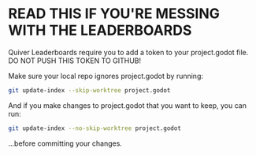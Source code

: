 # READ THIS IF YOU'RE MESSING WITH THE LEADERBOARDS

Quiver Leaderboards require you to add a token to your project.godot file. DO NOT PUSH THIS TOKEN TO GITHUB!

Make sure your local repo ignores project.godot by running:

```bash
git update-index --skip-worktree project.godot
```

And if you make changes to project.godot that you want to keep, you can run:

```bash
git update-index --no-skip-worktree project.godot
```

...before committing your changes.
